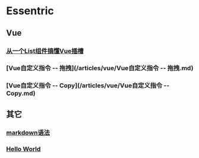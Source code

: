 # Essentric

## Vue

### [从一个List组件搞懂Vue插槽](/articles/vue/从一个List组件搞懂Vue插槽.md)

### [Vue自定义指令 -- 拖拽](/articles/vue/Vue自定义指令 -- 拖拽.md)

### [Vue自定义指令 -- Copy](/articles/vue/Vue自定义指令 -- Copy.md)

## 其它

### [markdown语法](/articles/others/markdown语法.md)

### [Hello World](/articles/others/hello-world.md)
